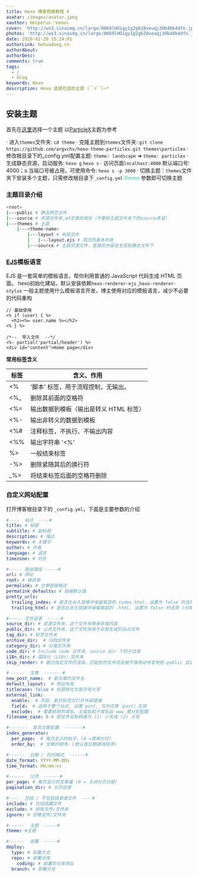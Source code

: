 ```yaml
---
title: Hexo 博客搭建教程 Ⅱ
avatar: /images/avatar.jpeg
xauthor: Hesperus｜Venus
cover: 'http://wx3.sinaimg.cn/large/0069lHOigy1g2g628veuqj30b40b4dfn.jpg'
photos: 'http://wx3.sinaimg.cn/large/0069lHOigy1g2g628veuqj30b40b4dfn.jpg'
date: 2020-02-20 15:24:01
authorLink: hehuadong.cn
authorAbout: 
authorDesc: 
comments: true
tags: 
  - /
  - blog
keywords: Hexo
description: Hexo 选择巴适的主题 (￣▽￣)~*
---
```


## 安装主题

首先在<font color="#2add9c">[这里](https://hexo.io/themes/)</font>选择一个主题
以[ParticleX](https://github.com/argvchs/hexo-theme-particlex)主题为参考

 · 进入`themes`文件夹: `cd theme`
 · 克隆主题到`themes`文件夹: `git clone https://github.com/argvchs/hexo-theme-particlex.git themes\particlex`
 · 修改根目录下的_config.yml配置主题: `theme: landscape`  ➜  `theme: particlex`
 · 生成静态资源，启动服务: `hexo g` `hexo s`
 · 访问页面`localhost:4000` 默认端口号: 4000；s 当端口号被占用，可使用命令: `hexo s -p 3000`
 · 切换主题：`themes`文件夹下安装多个主题，只需修改根目录下`_config.yml` <font color="#2add9c">theme</font> 参数即可切换主题

### 主题目录介绍
```bash
<root>
|---public # 静态网页文件
|---source # 资源文件夹,md文章存放处（不要和主题文件夹下的source弄混）
|---themes # 主题
    |---<theme-name>
        |---layout # 布局文件
        |   |---layout.ejs # 网页的基本布局
        |---source # 主题资源文件，里面的内容会生成到静态文件下

```

### [EJS](https://ejs.bootcss.com/#promo)模板语言

EJS 是一套简单的模板语言，帮你利用普通的 JavaScript 代码生成 HTML 页面。
hexo初始化建站，默认安装依赖`hexo-renderer-ejs` ,`hexo-renderer-stylus`
一般主题使用什么模板语言开发，博主使用对应的模板语言，减少不必要的代码重构

```ejs
// 基础使用
<% if (user) { %>
  <h2><%= user.name %></h2>
<% } %>

/*--  导入文件  --*/
<%- partial('partial/header') %>
<div id="content">Home page</div>
```
<b>常用标签含义</b>

<div class="table-wrapper">

| 标签           | 含义、作用      |
| ------------- | ------------- |
| <%            | '脚本' 标签，用于流程控制，无输出。  |
| <%_           | 删除其前面的空格符  |
| <%=           | 输出数据到模板（输出是转义 HTML 标签） |
| <%-           | 输出非转义的数据到模板  |
| <%#           | 注释标签，不执行、不输出内容  |
| <%%           | 输出字符串 '<%'  |
| %>            | 一般结束标签  |
| -%>           | 删除紧随其后的换行符  |
| _%>           | 将结束标签后面的空格符删除  |

</div>

### 自定义网站配置
打开博客根目录下的 `_config.yml`，下面是主要参数的介绍

```yaml
#----  站点  ----#
title: # 标题
subtitle: # 副标题
description: # 描述
keywords: # 关键字
author: # 作者
language: # 语言
timezone: # 时区

#----- 路由路径 -----#
url: # 网址
root: # 根目录
permalink: # 文章链接格式
permalink_defaults: # 链接默认值
pretty_urls:
  trailing_index: # 是否在永久链接中保留尾部的 index.html，设置为 false 时去除
  trailing_html: # 是否在永久链接中保留尾部的 .html, 设置为 false 时去除 (对尾部的 index.html无效)

#----- 文件目录  -----#
source_dir: # 资源文件夹，这个文件夹用来存放内容
public_dir: # 公共文件夹，这个文件夹用于存放生成的站点文件
tag_dir: # 标签文件夹
archive_dir:  # 归档文件夹
category_dir: # 分类文件夹
code_dir: # Include code 文件夹，source_dir 下的子目录
i18n_dir: # 国际化（i18n）文件夹
skip_render: # 跳过指定文件的渲染。匹配到的文件将会被不做改动地复制到 public 目录中 

#------  文章  -------#
new_post_name:  # 新文章的文件名
default_layout:  # 预设布局
titlecase: false # 标题转化为首字母大写
external_link:
  enable:  # 开启，新的标签页打开外部链接
  field:  # 适用于整个站点, 设置 post, 仅对文章（post）生效
  exclude:  # 需要排除的域名。主域名和子域名如 www 需分别配置
filename_case: 0 # 把文件名称转换为 (1) 小写或 (2) 大写

#-------  首页文章配置  -------#
index_generator:
  per_page:  # 每页显示的帖子。(0 =禁用分页)
  order_by:  # 文章的顺序。(默认按日期递减排序)

#------  日期 / 时间格式  ------#
date_format: YYYY-MM-DDs
time_format: HH:mm:ss

#------  分页  ------#
per_page: # 每页显示的文章量 (0 = 关闭分页功能)
pagination_dir: # 分页目录

#----  包括 / 不包括目录或文件  ----#
include: # 包括隐藏文件
exclude: # 排除文件/文件夹
ignore: # 忽略文件/文件夹

#------  主题  -----#
theme: #主题

#------  部署  -----#
deploy:
  type: # 部署方式
  repo: # 部署仓库
    coding: # 部署的仓库地址
  branch: # 部署分支

```